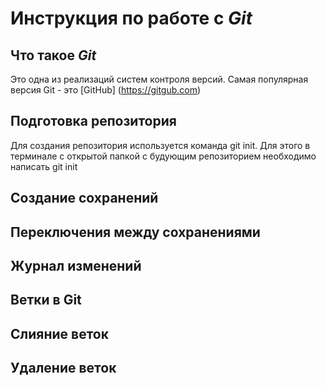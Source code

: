 # Инструкция по работе с *Git*

## Что такое *Git*
Это одна из реализаций систем контроля версий. Самая популярная версия Git - это [GitHub] (https://gitgub.com)
## Подготовка репозитория
Для создания репозитория используется команда git init. Для этого в терминале с открытой папкой с будующим репозиторием необходимо написать git init
## Создание сохранений

## Переключения между сохранениями

## Журнал изменений

Ветки в Git
-----------

Слияние веток
------------

Удаление веток
-----------